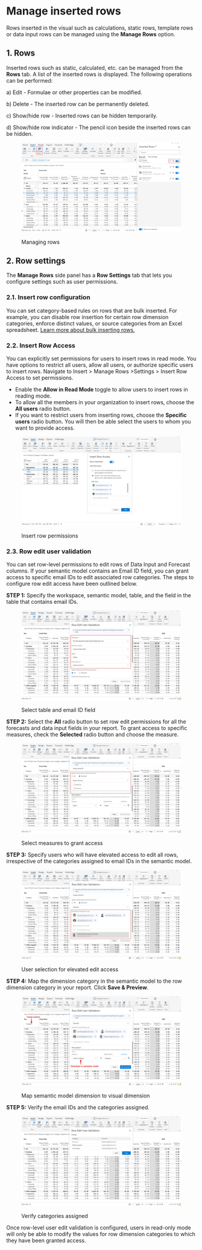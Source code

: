 # Manage inserted rows

Rows inserted in the visual such as calculations, static rows, template rows or data input rows can be managed using the **Manage Rows** option.&#x20;

## 1. Rows

Inserted rows such as static, calculated, etc. can be managed from the **Rows** tab. A list of the inserted rows is displayed. The following operations can be performed:

a) Edit - Formulae or other properties can be modified.

b) Delete - The inserted row can be permanently deleted.

c) Show/hide row - Inserted rows can be hidden temporarily.

d) Show/hide row indicator - The pencil icon beside the inserted rows can be hidden.

<figure><img src="../../.gitbook/assets/image (8) (1) (1) (1) (1) (1) (1).png" alt=""><figcaption><p>Managing rows</p></figcaption></figure>

## 2. Row settings

The **Manage Rows** side panel has a **Row Settings** tab that lets you configure settings such as user permissions.

### 2.1. Insert row configuration

You can set category-based rules on rows that are bulk inserted. For example, you can disable row insertion for certain row dimension categories, enforce distinct values, or source categories from an Excel spreadsheet. [Learn more about bulk inserting rows.](insert-manual-input-rows.md#id-2.-bulk-insert-static-rows)

### 2.2. Insert Row Access

You can explicitly set permissions for users to insert rows in read mode. You have options to restrict all users, allow all users, or authorize specific users to insert rows. Navigate to Insert > Manage Rows >Settings > Insert Row Access to set permissions.

* Enable the **Allow in Read Mode** toggle to allow users to insert rows in reading mode.
* To allow all the members in your organization to insert rows, choose the **All users** radio button.
* If you want to restrict users from inserting rows, choose the **Specific users** radio butto&#x6E;**.** You will then be able select the users to whom you want to provide access.

<figure><img src="../../.gitbook/assets/4.8. Data input insert rows access 5.png" alt=""><figcaption><p>Insert row permissions</p></figcaption></figure>

### 2.3. Row edit user validation

You can set row-level permissions to edit rows of Data Input and Forecast columns. If your semantic model contains an Email ID field, you can grant access to specific email IDs to edit associated row categories. The steps to configure row edit access have been outlined below.

**STEP 1:** Specify the workspace, semantic model, table, and the field in the table that contains email IDs.

<figure><img src="../../.gitbook/assets/image (7) (1) (1) (1) (1) (1) (1).png" alt=""><figcaption><p>Select table and email ID field</p></figcaption></figure>

**STEP 2:** Select the **All** radio button to set row edit permissions for all the forecasts and data input fields in your report. To grant access to specific measures, check the **Selected** radio button and choose the measure.

<figure><img src="../../.gitbook/assets/image (3) (1) (1) (1) (1) (1) (1) (1) (1) (1) (1) (1) (1) (1) (1) (1) (1) (1) (1).png" alt=""><figcaption><p>Select measures to grant access</p></figcaption></figure>

**STEP 3:** Specify users who will have elevated access to edit all rows, irrespective of the categories assigned to email IDs in the semantic model.

<figure><img src="../../.gitbook/assets/image (4) (1) (1) (1) (1) (1) (1) (1) (1) (1) (1) (1) (1) (1) (1).png" alt=""><figcaption><p>User selection for elevated edit access</p></figcaption></figure>

**STEP 4:** Map the dimension category in the semantic model to the row dimension category in your report. Click **Save & Preview**.

<figure><img src="../../.gitbook/assets/image (7) (1) (1) (1) (1) (1) (1) (1).png" alt=""><figcaption><p>Map semantic model dimension to visual dimension</p></figcaption></figure>

**STEP 5:** Verify the email IDs and the categories assigned.

<figure><img src="../../.gitbook/assets/image (6) (1) (1) (1) (1) (1) (1) (1) (1) (1).png" alt=""><figcaption><p>Verify categories assigned</p></figcaption></figure>

Once row-level user edit validation is configured, users in read-only mode will only be able to modify the values for row dimension categories to which they have been granted access.

